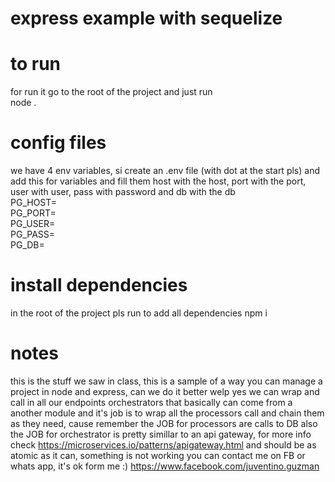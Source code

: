 # express example with sequelize

# to run
for run it go to the root of the project and just run<br />
  node . <br />
# config files
we have 4 env variables, si create an .env file (with dot at the start pls) and add this for variables and fill them
host with the host, port with the port, user with user, pass with password and db with the db <br />
PG_HOST=<br />
PG_PORT=<br />
PG_USER=<br />
PG_PASS=<br />
PG_DB=<br />

# install dependencies
in the root of the project pls run to add all dependencies
  npm i

# notes
this is the stuff we saw in class, this is a sample of a way you can manage a project in node and express, can we do it better 
welp yes we can wrap and call in all our endpoints orchestrators that basically can come from a another module and it's job is to 
wrap all the processors call and chain them as they need, cause remember the JOB for processors are calls to DB also the JOB for 
orchestrator is pretty simillar to an api gateway, for more info check https://microservices.io/patterns/apigateway.html 
and should be as atomic as it can, something is not working you can contact me on FB or whats app, it's ok form me :)
https://www.facebook.com/juventino.guzman 
